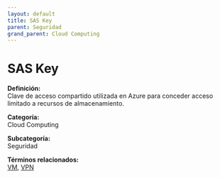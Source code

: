 ```yaml
---
layout: default
title: SAS Key
parent: Seguridad
grand_parent: Cloud Computing
---
```


# SAS Key

**Definición:**  
Clave de acceso compartido utilizada en Azure para conceder acceso limitado a recursos de almacenamiento.

**Categoría:**  
Cloud Computing  

**Subcategoría:**  
Seguridad

**Términos relacionados:**  
[VM](https://maleniski.github.io/diccionario-angl-tec-mx/docs/cloud-computing/seguridad/vm.html), [VPN](https://maleniski.github.io/diccionario-angl-tec-mx/docs/cloud-computing/seguridad/vpn.html)
